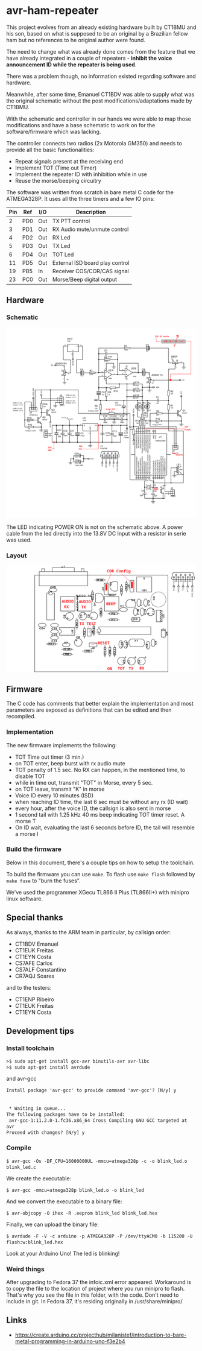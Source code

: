 # avr-ham-repeater

This project evolves from an already existing hardware built by CT1BMU and his
son, based on what is supposed to be an original by a Brazilian fellow ham but
no references to he original author were found. 

The need to change what was already done comes from the feature that we have
already integrated in a couple of repeaters - **inhibit the voice announcement ID
while the repeater is being used**.

There was a problem though, no information existed regarding software and hardware.

Meanwhile, after some time, Emanuel CT1BDV was able to supply what was the original
schematic without the post modifications/adaptations made by CT1BMU.

With the schematic and controller in our hands we were able to map those modifications
and have a base schematic to work on for the software/firmware  which was lacking.

The controller connects two radios (2x Motorola GM350) and needs to provide all
the basic functionalities:

- Repeat signals present at the receiving end
- Implement TOT (Time out Timer)
- Implement the repeater ID with inhibition while in use
- Reuse the morse/beeping circuitry

The software was written from scratch in bare metal C code for the ATMEGA328P.
It uses all the three timers and a few IO pins:

|Pin|Ref|I/O|Description
|---|---|---|-----------
|2  |PD0|Out|TX PTT control
|3  |PD1|Out|RX Audio mute/unmute control
|4  |PD2|Out|RX Led
|5  |PD3|Out|TX Led
|6  |PD4|Out|TOT Led
|11 |PD5|Out|External ISD board play control
|19 |PB5|In |Receiver COS/COR/CAS signal
|23 |PC0|Out|Morse/Beep digital output

## Hardware

### Schematic

![schematic](./schematic/avr_rpt_schematic.png)

The LED indicating POWER ON is not on the schematic above. A power cable from the led 
directly into the 13.8V DC Input with a resistor in serie was used.

### Layout

![schematic](./schematic/avr_rpt_layout.png)

## Firmware

The C code has comments that better explain the implementation and most parameters
are exposed as definitions that can be edited and then recompiled.

### Implementation

The new firmware implements the following:

- TOT Time out timer (3 min.)
- on TOT enter, beep burst with rx audio mute
- TOT penalty of 1.5 sec. No RX can happen, in the mentioned time, to disable TOT
- while in time out, transmit "TOT" in Morse, every 5 sec.
- on TOT leave, transmit "K" in morse
- Voice ID every 10 minutes (ISD)
- when reaching ID time, the last 6 sec must be without any rx (ID wait)
- every hour, after the voice ID, the callsign is also sent in morse
- 1 second tail with 1.25 kHz 40 ms beep indicating TOT timer reset. A morse T
- On ID wait, evaluating the last 6 seconds before ID, the tail will resemble a morse I

### Build the firmware

Below in this document, there's a couple tips on how to setup the toolchain.

To build the firmware you can use `make`. To flash use `make flash` followed by 
`make fuse` to "burn the fuses".

We've used the programmer XGecu TL866 II Plus (TL866II+) with minipro linux software.

## Special thanks

As always, thanks to the ARM team in particular, by callsign order:

- CT1BDV Emanuel
- CT1EUK Freitas
- CT1EYN Costa
- CS7AFE Carlos
- CS7ALF Constantino
- CR7AQJ Soares

and to the testers:

- CT1ENP Ribeiro
- CT1EUK Freitas
- CT1EYN Costa


## Development tips

### Install toolchain

```
>$ sudo apt-get install gcc-avr binutils-avr avr-libc
>$ sudo apt-get install avrdude
```

and avr-gcc

```
Install package 'avr-gcc' to provide command 'avr-gcc'? [N/y] y


 * Waiting in queue... 
The following packages have to be installed:
 avr-gcc-1:11.2.0-1.fc36.x86_64	Cross Compiling GNU GCC targeted at avr
Proceed with changes? [N/y] y
```

### Compile

```
$ avr-gcc -Os -DF_CPU=16000000UL -mmcu=atmega328p -c -o blink_led.o blink_led.c
```

We create the executable:

```
$ avr-gcc -mmcu=atmega328p blink_led.o -o blink_led
```
And we convert the executable to a binary file:

```
$ avr-objcopy -O ihex -R .eeprom blink_led blink_led.hex
```
Finally, we can upload the binary file:

```
$ avrdude -F -V -c arduino -p ATMEGA328P -P /dev/ttyACM0 -b 115200 -U flash:w:blink_led.hex
```
Look at your Arduino Uno! The led is blinking!


### Weird things

After upgrading to Fedora 37 the infoic.xml error appeared.
Workaround is to copy the file to the location of project where you run minipro to flash.
That's why you see the file in this folder, with the code. Don't need to include in git.
In Fedora 37, it's residing originally in /usr/share/minipro/

## Links

- https://create.arduino.cc/projecthub/milanistef/introduction-to-bare-metal-programming-in-arduino-uno-f3e2b4
